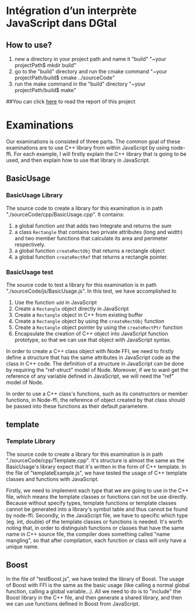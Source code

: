 # Intégration d’un interprète JavaScript dans DGtal
## How to use?
1. new a directory in your project path and name it "build" "~your projectPath$ mkdir build"
2. go to the "build" directory and run the cmake command "~your projectPath/build$ cmake ../sourceCode"
3. run the make command in the "build" directory "~your projectPath/build$ make"

##You can click [here](https://www.sharelatex.com/project/58340f92c0f0db5876a1a377) to read the report of this project


# Examinations
Our examinations is consisted of three parts. The common goal of these examinations are to use C++ library from within JavaScript by using node-ffi. For each example, I will firstly explain the C++ library that is going to be used, and then explain how to use that library in JavaScript.

## BasicUsage

### BasicUsage Library
The source code to create a library for this examination is in path "./sourceCode/cpp/BasicUsage.cpp". It contains:

1. a global function `add` that adds two Integrate and returns the sum 
2. a class `Rectangle` that contains two private attributes (long and width) and two member functions that calculate its area and perimeter respectively. 
3. a global function `createRectObj` that returns a rectangle object
4. a global function `createRectRef` that returns a rectangle pointer. 

### BasicUsage test
The source code to test a library for this examination is in path "./sourceCode/js/BasicUsage.js".
In this test, we have accomplished to 

1. Use the function `add` in JavaScript
2. Create a `Rectangle` object directly in JavaScript 
3. Create a `Rectangle` object in C++ from existing buffer
4. Create a `Rectangle` object by using the `createRectObj` function 
5. Create a `Rectangle` object pointer by using the `createRectPtr` function 
6. Encapsulate the creation of C++ object into JavaScript function prototype, so that we can use that object with JavaScript syntax.

In order to create a C++ class object with Node FFI, we need to firstly define a structure that has the same attributes in JavaScript code as the class in C++ code. The definition of a structure in JavaScript can be done by requiring the "ref-struct" model of Node. Moreover, if we to want get the reference of any variable defined in JavaScript, we will need the "ref" model of Node. 

In order to use a C++ class's functions, such as its constructors or member functions, in Node-ffi, the reference of object created by that class should be passed into these functions as their default parametere. 
	

## template
### Template Library
The source code to create a library for this examination is in path "./sourceCode/cpp/Template.cpp". It's structure is almost the same as the BasicUsage's library expect that it's written in the form of C++ template.
In the file of "templateExample.js", we have tested the usage of C++ template classes and functions with JavaScript.
  
Firstly, we need to implement each type that we are going to use in the C++ file, which means the template classes or functions can not be use directly. Because without specify types, template functions or template classes cannot be generated into a library's symbol table and thus cannot be found by node-ffi. Secondly, in the JavaScript file, we have to specific which type (eg. int, double) of the template classes or functions is needed. It's worth noting that, in order to distinguish functions or classes that have the same name in C++ source file, the compiler does  something called "name mangling", so that after compilation, each function or class will only have a unique name.    

## Boost
In the file of "testBoost.js", we have tested the library of Boost. The usage of Boost with FFI is the same as the basic usage (like calling a normal global function, calling a global variable...). All we need to do is to "include" the Boost library in the C++ file, and then generate a shared library, and then we can use functions defined in Boost from JavaScript. 


